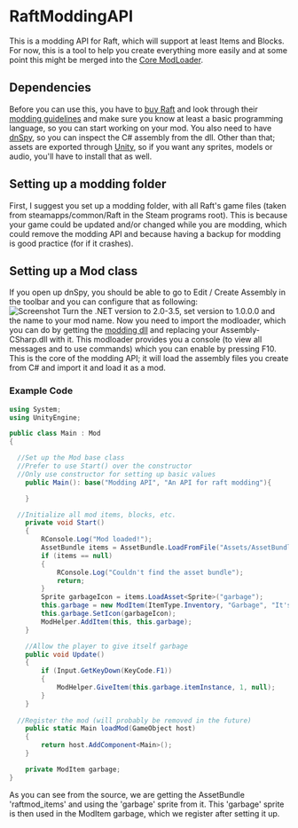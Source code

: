 # RaftModdingAPI
This is a modding API for Raft, which will support at least Items and Blocks. For now, this is a tool to help you create everything more easily and at some point this might be merged into the [Core ModLoader](https://github.com/TeKGameR950/RaftModLoader).
## Dependencies
Before you can use this, you have to [buy Raft](https://store.steampowered.com/app/648800/Raft/) and look through their [modding guidelines](http://raft-game.com/modding-guidelines.html) and make sure you know at least a basic programming language, so you can start working on your mod. You also need to have [dnSpy](https://github.com/0xd4d/dnSpy), so you can inspect the C# assembly from the dll. Other than that; assets are exported through [Unity](https://unity3d.com/get-unity/download), so if you want any sprites, models or audio, you'll have to install that as well.
## Setting up a modding folder
First, I suggest you set up a modding folder, with all Raft's game files (taken from steamapps/common/Raft in the Steam programs root). This is because your game could be updated and/or changed while you are modding, which could remove the modding API and because having a backup for modding is good practice (for if it crashes).
## Setting up a Mod class
If you open up dnSpy, you should be able to go to Edit / Create Assembly in the toolbar and you can configure that as following:  
![Screenshot](https://i.imgur.com/gCX0O1Y.png)
Turn the .NET version to 2.0-3.5, set version to 1.0.0.0 and the name to your mod name.
Now you need to import the modloader, which you can do by getting the [modding dll](https://github.com/TeKGameR950/RaftModLoader) and replacing your Assembly-CSharp.dll with it. This modloader provides you a console (to view all messages and to use commands) which you can enable by pressing F10. This is the core of the modding API; it will load the assembly files you create from C# and import it and load it as a mod.
### Example Code
```cs
using System;
using UnityEngine;

public class Main : Mod
{

  //Set up the Mod base class
  //Prefer to use Start() over the constructor
  //Only use constructor for setting up basic values
	public Main(): base("Modding API", "An API for raft modding"){

	}

  //Initialize all mod items, blocks, etc.
	private void Start()
	{
		RConsole.Log("Mod loaded!");
		AssetBundle items = AssetBundle.LoadFromFile("Assets/AssetBundles/raftmod_items");
		if (items == null)
		{
			RConsole.Log("Couldn't find the asset bundle");
			return;
		}
		Sprite garbageIcon = items.LoadAsset<Sprite>("garbage");
		this.garbage = new ModItem(ItemType.Inventory, "Garbage", "It's just garbage");
		this.garbage.SetIcon(garbageIcon);
		ModHelper.AddItem(this, this.garbage);
	}

	//Allow the player to give itself garbage
	public void Update()
	{
		if (Input.GetKeyDown(KeyCode.F1))
		{
			ModHelper.GiveItem(this.garbage.itemInstance, 1, null);
		}
	}
	
  //Register the mod (will probably be removed in the future)
	public static Main loadMod(GameObject host)
	{
		return host.AddComponent<Main>();
	}

	private ModItem garbage;
}
```
As you can see from the source, we are getting the AssetBundle 'raftmod_items' and using the 'garbage' sprite from it. This 'garbage' sprite is then used in the ModItem garbage, which we register after setting it up.
